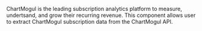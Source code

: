 ChartMogul is the leading subscription analytics platform to measure, undertsand, and grow their recurring revenue.
This component allows user to extract ChartMogul subscription data from the ChartMogul API. 